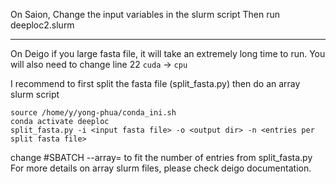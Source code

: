 On Saion, 
Change the input variables in the slurm script
Then run deeploc2.slurm 

---

On Deigo if you large fasta file, it will take an extremely long time to run.
You will also need to change line 22 `cuda` -> `cpu` 

I recommend to first split the fasta file (split_fasta.py) then do an array slurm script

```
source /home/y/yong-phua/conda_ini.sh 
conda activate deeploc
split_fasta.py -i <input fasta file> -o <output dir> -n <entries per split fasta file>

```

change #SBATCH --array= to fit the number of entries from split_fasta.py
For more details on array slurm files, please check deigo documentation. 
